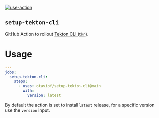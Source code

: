 [![use-action][useActionWorkflowBadge]][useActionWorkflow]

`setup-tekton-cli`
------------------

GitHub Action to rollout [Tekton CLI (`tkn`)][githubTektonCLI].

# Usage

```yaml
---
jobs:
  setup-tekton-cli:
    steps:
      - uses: otaviof/setup-tekton-cli@main
        with:
          version: latest
```

By default the action is set to install `latest` release, for a specific version use the `version` input.

[githubTektonCLI]: https://github.com/tektoncd/cli
[useActionWorkflowBadge]: https://github.com/otaviof/setup-tekton-cli/actions/workflows/use-action.yaml/badge.svg
[useActionWorkflow]: https://github.com/otaviof/setup-tekton-cli/actions/workflows/use-action.yaml
